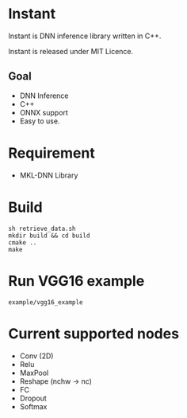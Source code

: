 # Instant

Instant is DNN inference library written in C++.

Instant is released under MIT Licence.

## Goal
- DNN Inference
- C++
- ONNX support
- Easy to use.

# Requirement

- MKL-DNN Library

# Build

```
sh retrieve_data.sh
mkdir build && cd build
cmake ..
make
```

# Run VGG16 example

```
example/vgg16_example
```

# Current supported nodes
- Conv (2D)
- Relu
- MaxPool
- Reshape (nchw -> nc)
- FC
- Dropout
- Softmax

